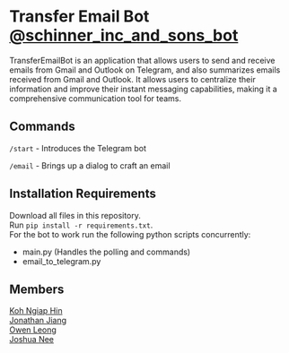# Transfer Email Bot [@schinner_inc_and_sons_bot](https://t.me/schinner_inc_and_sons_bot)  

TransferEmailBot is an application that allows users to send and receive emails from Gmail and Outlook on Telegram, and also summarizes emails received from Gmail and Outlook. It allows users to centralize their information and improve their instant messaging capabilities, making it a comprehensive communication tool for teams.

## Commands  
`/start` - Introduces the Telegram bot

`/email` - Brings up a dialog to craft an email  

## Installation Requirements
Download all files in this repository.  
Run `pip install -r requirements.txt`.  
For the bot to work run the following python scripts concurrently:
- main.py (Handles the polling and commands)
- email_to_telegram.py

## Members  
[Koh Ngiap Hin](https://github.com/kohnh)  
[Jonathan Jiang](https://github.com/Hexumicx)  
[Owen Leong](https://github.com/owenl131)  
[Joshua Nee](https://github.com/joshuan98)  
